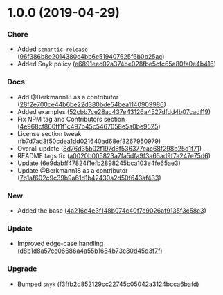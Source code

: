 # 1.0.0 (2019-04-29)


### Chore

* Added `semantic-release` ([96f386b8e2014380c4bb6e519407625f6b0b25ac](https://github.com/Berkmann18/commit-conv/commit/96f386b8e2014380c4bb6e519407625f6b0b25ac))
* Added Snyk policy ([e6891eec02a374be028fbe5cfc65a80fa0e4b416](https://github.com/Berkmann18/commit-conv/commit/e6891eec02a374be028fbe5cfc65a80fa0e4b416))

### Docs

* Add @Berkmann18 as a contributor ([28f2e700ce44b6be22d380bde54bea1140909986](https://github.com/Berkmann18/commit-conv/commit/28f2e700ce44b6be22d380bde54bea1140909986))
* Added examples ([52cbb7ce28ac437e43126a4527dfdd4b07cadf19](https://github.com/Berkmann18/commit-conv/commit/52cbb7ce28ac437e43126a4527dfdd4b07cadf19))
* Fix NPM tag and Contributors section ([4e968cf860ff1f1c497b45c5467058e5a0be9525](https://github.com/Berkmann18/commit-conv/commit/4e968cf860ff1f1c497b45c5467058e5a0be9525))
* License section tweak ([fb7d7ad3f50cdea1dd021640ad68ef3267950979](https://github.com/Berkmann18/commit-conv/commit/fb7d7ad3f50cdea1dd021640ad68ef3267950979))
* Overall update ([8d76d35b02f197d8f536377cac68f298b25d1f71](https://github.com/Berkmann18/commit-conv/commit/8d76d35b02f197d8f536377cac68f298b25d1f71))
* README tags fix ([a0020b005823a7fa5dfa9f3a65ad9f7a247e75d6](https://github.com/Berkmann18/commit-conv/commit/a0020b005823a7fa5dfa9f3a65ad9f7a247e75d6))
* Update ([6e9dabff47824f1efb2898245bca103e4fe65ae3](https://github.com/Berkmann18/commit-conv/commit/6e9dabff47824f1efb2898245bca103e4fe65ae3))
* Update @Berkmann18 as a contributor ([7b1af602c9c39b9a61d1b42430a2d50f643af433](https://github.com/Berkmann18/commit-conv/commit/7b1af602c9c39b9a61d1b42430a2d50f643af433))

### New

* Added the base ([4a216d4e3f148b074c40f7e9026af9135f3c58c3](https://github.com/Berkmann18/commit-conv/commit/4a216d4e3f148b074c40f7e9026af9135f3c58c3))

### Update

* Improved edge-case handling ([d8b1d8a57cc06686a4a55b1684b73c80d45d3f7f](https://github.com/Berkmann18/commit-conv/commit/d8b1d8a57cc06686a4a55b1684b73c80d45d3f7f))

### Upgrade

* Bumped `snyk` ([f3ffb2d852129cc22745c05042a3124bcca6bafd](https://github.com/Berkmann18/commit-conv/commit/f3ffb2d852129cc22745c05042a3124bcca6bafd))
